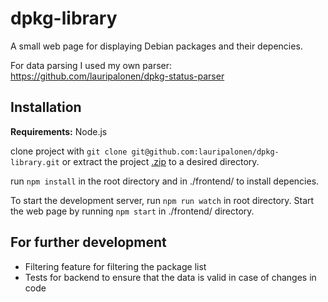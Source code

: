 # dpkg-library
A small web page for displaying Debian packages and their depencies.

For data parsing I used my own parser: https://github.com/lauripalonen/dpkg-status-parser

## Installation
**Requirements:** Node.js  

clone project with `git clone git@github.com:lauripalonen/dpkg-library.git` or extract the project [.zip](https://github.com/lauripalonen/dpkg-library/archive/master.zip) to a desired directory.  

run `npm install` in the root directory and in ./frontend/ to install depencies.  

To start the development server, run `npm run watch` in root directory. Start the web page by running `npm start` in ./frontend/ directory.  

## For further development
- Filtering feature for filtering the package list
- Tests for backend to ensure that the data is valid in case of changes in code
